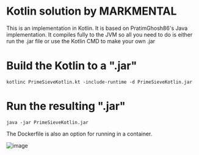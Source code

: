 # Kotlin solution by MARKMENTAL


This is an implementation in Kotlin. It is based on 
PratimGhosh86's Java implementation.
It compiles fully to the JVM so all you need to do is either run the .jar file or use the Kotlin CMD to make your own .jar

# Build the Kotlin to a ".jar"
`kotlinc PrimeSieveKotlin.kt -include-runtime -d PrimeSieveKotlin.jar`

# Run the resulting ".jar"
`java -jar PrimeSieveKotlin.jar`

The Dockerfile is also an option for running in a container.


![image](https://user-images.githubusercontent.com/17995774/126572636-a05412f0-b8c7-4191-8167-b46e9e0231bb.png)
